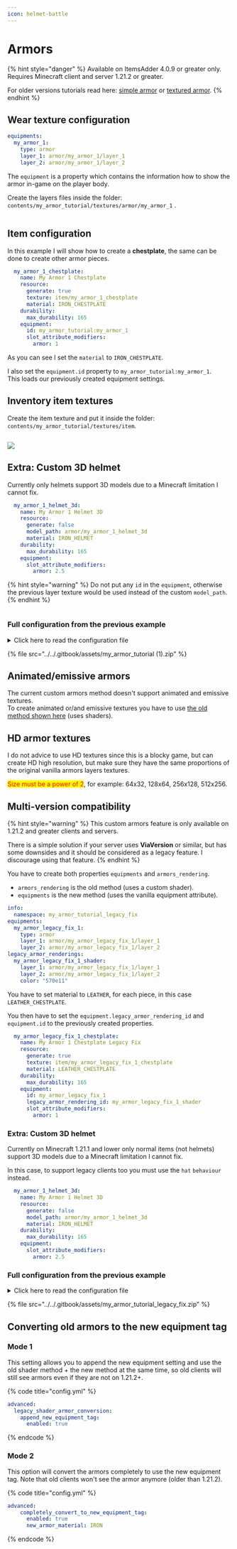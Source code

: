```yaml
---
icon: helmet-battle
---
```


# Armors

{% hint style="danger" %}
Available on ItemsAdder 4.0.9 or greater only.\
Requires Minecraft client and server 1.21.2 or greater.

For older versions tutorials read here: [simple armor](armors-old/simple-armor.md) or [textured armor](armors-old/textured-armor.md).
{% endhint %}

## Wear texture configuration

```yaml
equipments:
  my_armor_1:
    type: armor
    layer_1: armor/my_armor_1/layer_1
    layer_2: armor/my_armor_1/layer_2
```

The `equipment` is a property which contains the information how to show the armor in-game on the player body.

Create the layers files inside the folder: `contents/my_armor_tutorial/textures/armor/my_armor_1` .

<figure><img src="../../.gitbook/assets/armor_textures_preview.png" alt=""><figcaption></figcaption></figure>

## Item configuration

In this example I will show how to create a **chestplate**, the same can be done to create other armor pieces.

```yaml
  my_armor_1_chestplate:
    name: My Armor 1 Chestplate
    resource:
      generate: true
      texture: item/my_armor_1_chestplate
      material: IRON_CHESTPLATE
    durability:
      max_durability: 165
    equipment:
      id: my_armor_tutorial:my_armor_1
      slot_attribute_modifiers:
        armor: 1
```

As you can see I set the `material` to `IRON_CHESTPLATE`.

I also set the `equipment.id` property to `my_armor_tutorial:my_armor_1`.\
This loads our previously created equipment settings.

## Inventory item textures

Create the item texture and put it inside the folder:\
`contents/my_armor_tutorial/textures/item`.

<figure><img src="../../.gitbook/assets/image (239).png" alt=""><figcaption></figcaption></figure>

![](<../../.gitbook/assets/image (211).png>)

## Extra: Custom 3D helmet

Currently only helmets support 3D models due to a Minecraft limitation I cannot fix.

```yaml
  my_armor_1_helmet_3d:
    name: My Armor 1 Helmet 3D
    resource:
      generate: false
      model_path: armor/my_armor_1_helmet_3d
      material: IRON_HELMET
    durability:
      max_durability: 165
    equipment:
      slot_attribute_modifiers:
        armor: 2.5
```

{% hint style="warning" %}
Do not put any `id` in the `equipment`, otherwise the previous layer texture would be used instead of the custom `model_path`.
{% endhint %}

<figure><img src="../../.gitbook/assets/image (238).png" alt=""><figcaption></figcaption></figure>

### Full configuration from the previous example

<details>

<summary>Click here to read the configuration file</summary>

```yaml
info:
  namespace: my_armor_tutorial
equipments:
  my_armor_1:
    type: armor
    layer_1: armor/my_armor_1/layer_1
    layer_2: armor/my_armor_1/layer_2
items:
  my_armor_1_helmet:
    name: My Armor 1 Helmet
    resource:
      generate: true
      texture: item/my_armor_1_helmet
      material: IRON_HELMET
    durability:
      max_durability: 165
    equipment:
      id: my_armor_tutorial:my_armor_1
      slot_attribute_modifiers:
        armor: 2.5
  my_armor_1_chestplate:
    name: My Armor 1 Chestplate
    resource:
      generate: true
      texture: item/my_armor_1_chestplate
      material: IRON_CHESTPLATE
    durability:
      max_durability: 165
    equipment:
      id: my_armor_tutorial:my_armor_1
      slot_attribute_modifiers:
        armor: 1
  my_armor_1_leggings:
    name: My Armor 1 Leggings
    resource:
      generate: true
      texture: item/my_armor_1_leggings
      material: IRON_LEGGINGS
    durability:
      max_durability: 165
    equipment:
      id: my_armor_tutorial:my_armor_1
      slot_attribute_modifiers:
        armor: 2.5
  my_armor_1_boots:
    name: My Armor 1 Boots
    resource:
      generate: true
      texture: item/my_armor_1_boots
      material: IRON_BOOTS
    durability:
      max_durability: 165
    equipment:
      id: my_armor_tutorial:my_armor_1
      slot_attribute_modifiers:
        armor: 2.5

```

</details>

{% file src="../../.gitbook/assets/my_armor_tutorial (1).zip" %}

## Animated/emissive armors

The current custom armors method doesn't support animated and emissive textures.\
To create animated or/and emissive textures you have to use [the old method shown here](armors-old/textured-armor.md) (uses shaders).

## **HD armor textures**

I do not advice to use HD textures since this is a blocky game, but can create HD high resolution, but make sure they have the same proportions of the original vanilla armors layers textures.

<mark style="color:red;">Size must be a power of 2</mark>, for example: 64x32, 128x64, 256x128, 512x256.

## Multi-version compatibility

{% hint style="warning" %}
This custom armors feature is only available on 1.21.2 and greater clients and servers.

There is a simple solution if your server uses **ViaVersion** or similar, but has some downsides and it should be considered as a legacy feature. I discourage using that feature.
{% endhint %}

You have to create both properties `equipments` and `armors_rendering`.

* `armors_rendering` is the old method (uses a custom shader).
* `equipments` is the new method (uses the vanilla equipment attribute).

```yaml
info:
  namespace: my_armor_tutorial_legacy_fix
equipments:
  my_armor_legacy_fix_1:
    type: armor
    layer_1: armor/my_armor_legacy_fix_1/layer_1
    layer_2: armor/my_armor_legacy_fix_1/layer_2
legacy_armor_renderings:
  my_armor_legacy_fix_1_shader:
    layer_1: armor/my_armor_legacy_fix_1/layer_1
    layer_2: armor/my_armor_legacy_fix_1/layer_2
    color: "570e11"
```

You have to set material to `LEATHER`, for each piece, in this case `LEATHER_CHESTPLATE`.

You then have to set the `equipment.legacy_armor_rendering_id` and `equipment.id` to the previously created properties.

```yaml
  my_armor_legacy_fix_1_chestplate:
    name: My Armor 1 Chestplate Legacy Fix
    resource:
      generate: true
      texture: item/my_armor_legacy_fix_1_chestplate
      material: LEATHER_CHESTPLATE
    durability:
      max_durability: 165
    equipment:
      id: my_armor_legacy_fix_1
      legacy_armor_rendering_id: my_armor_legacy_fix_1_shader
      slot_attribute_modifiers:
        armor: 1
```

### Extra: Custom 3D helmet

Currently on Minecraft 1.21.1 and lower only normal items (not helmets) support 3D models due to a Minecraft limitation I cannot fix.

In this case, to support legacy clients too you must use the `hat` `behaviour` instead.

```yaml
  my_armor_1_helmet_3d:
    name: My Armor 1 Helmet 3D
    resource:
      generate: false
      model_path: armor/my_armor_1_helmet_3d
      material: IRON_HELMET
    durability:
      max_durability: 165
    equipment:
      slot_attribute_modifiers:
        armor: 2.5
```

### Full configuration from the previous example

<details>

<summary>Click here to read the configuration file</summary>

```yaml
info:
  namespace: my_armor_tutorial_legacy_fix
equipments:
  my_armor_legacy_fix_1:
    type: armor
    layer_1: armor/my_armor_legacy_fix_1/layer_1
    layer_2: armor/my_armor_legacy_fix_1/layer_2
armors_rendering:
  my_armor_legacy_fix_1_shader:
    layer_1: armor/my_armor_legacy_fix_1/layer_1
    layer_2: armor/my_armor_legacy_fix_1/layer_2
    color: "570e11"
items:
  my_armor_legacy_fix_1_helmet:
    name: My Armor 1 Helmet Legacy Fix
    resource:
      generate: true
      texture: item/my_armor_legacy_fix_1_helmet
      material: LEATHER_HELMET
    durability:
      max_durability: 165
    equipment:
      id: my_armor_tutorial_legacy_fix:my_armor_legacy_fix_1
      slot_attribute_modifiers:
        armor: 2.5
    specific_properties:
      armor:
        slot: head
        custom_armor: my_armor_legacy_fix_1_shader
  my_armor_legacy_fix_1_chestplate:
    name: My Armor 1 Chestplate Legacy Fix
    resource:
      generate: true
      texture: item/my_armor_legacy_fix_1_chestplate
      material: LEATHER_CHESTPLATE
    durability:
      max_durability: 165
    equipment:
      id: my_armor_tutorial_legacy_fix:my_armor_legacy_fix_1
      slot_attribute_modifiers:
        armor: 1
    specific_properties:
      armor:
        slot: chest
        custom_armor: my_armor_legacy_fix_1_shader
  my_armor_legacy_fix_1_leggings:
    name: My Armor 1 Leggings Legacy Fix
    resource:
      generate: true
      texture: item/my_armor_legacy_fix_1_leggings
      material: LEATHER_LEGGINGS
    durability:
      max_durability: 165
    equipment:
      id: my_armor_tutorial_legacy_fix:my_armor_legacy_fix_1
      slot_attribute_modifiers:
        armor: 2.5
    specific_properties:
      armor:
        slot: legs
        custom_armor: my_armor_legacy_fix_1_shader
  my_armor_legacy_fix_1_boots:
    name: My Armor 1 Boots Legacy Fix
    resource:
      generate: true
      texture: item/my_armor_legacy_fix_1_boots
      material: LEATHER_BOOTS
    durability:
      max_durability: 165
    equipment:
      id: my_armor_tutorial_legacy_fix:my_armor_legacy_fix_1
      slot_attribute_modifiers:
        armor: 2.5
    specific_properties:
      armor:
        slot: feet
        custom_armor: my_armor_legacy_fix_1_shader
  my_armor_legacy_fix_1_helmet_3d:
    name: My Armor Legacy Fix 1 Helmet 3d
    resource:
      generate: false
      model_path: armor/my_armor_legacy_fix_1_helmet_3d
      material: PAPER
    durability:
      max_durability: 165
    behaviours:
      hat: true
    attribute_modifiers:
      head:
        armor: 2.5

```

</details>

{% file src="../../.gitbook/assets/my_armor_tutorial_legacy_fix.zip" %}

## Converting old armors to the new equipment tag

### Mode 1

This setting allows you to append the new equipment setting and use the old shader method + the new method at the same time, so old clients will still see armors even if they are not on 1.21.2+.

{% code title="config.yml" %}
```yml
advanced:
  legacy_shader_armor_conversion:
    append_new_equipment_tag:
      enabled: true
```
{% endcode %}

### Mode 2

This option will convert the armors completely to use the new equipment tag. Note that old clients won't see the armor anymore (older than 1.21.2).

{% code title="config.yml" %}
```yml
advanced:
    completely_convert_to_new_equipment_tag:
      enabled: true
      new_armor_material: IRON
```
{% endcode %}
